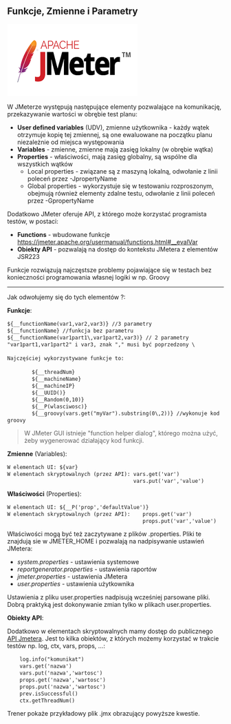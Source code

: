 ## Funkcje, Zmienne i Parametry

![groovy](../img/jmeter.png)

W JMeterze występują następujące elementy pozwalające na komunikację, przekazywanie wartości w obrębie test planu:

   - **User defined variables** (UDV), zmienne użytkownika - każdy wątek otrzymuje kopię tej zmiennej, są one ewaluowane na początku planu niezależnie od miejsca występowania
   - **Variables** - zmienne, zmienne mają zasięg lokalny (w obrębie wątka)
   - **Properties** - właściwości, mają zasięg globalny, są wspólne dla wszystkich wątków
        - Local properties - związane są z maszyną lokalną, odwołanie z linii poleceń przez -JpropertyName
        - Global properties - wykorzystuje się w testowaniu rozproszonym, obejmują również elementy zdalne testu, odwołanie z linii poleceń przez -GpropertyName     

Dodatkowo JMeter oferuje API, z którego może korzystać programista testów, w postaci:   
   
   - **Functions** - wbudowane funkcje https://jmeter.apache.org/usermanual/functions.html#__evalVar
   - **Obiekty API** - pozwalają na dostęp do kontekstu JMetera z elementów JSR223
 
 Funkcje rozwiązują najczęstsze problemy pojawiające się w testach bez konieczności programowania własnej logiki w np. Groovy
  
***

Jak odwołujemy się do tych elementów ?:

**Funkcje**:

    ${__functionName(var1,var2,var3)} //3 parametry
    ${__functionName} //funkcja bez parametru
    ${__functionName(var1part1\,var1part2,var3)} // 2 parametry "var1part1,var1part2" i var3, znak "," musi być poprzedzony \

    Najczęściej wykorzystywane funkcje to:
 
            ${__threadNum}
            ${__machineName}
            ${__machineIP}
            ${__UUID()}
            ${__Random(0,10)}
            ${__P(wlasciwosc)}
            ${__groovy(vars.get("myVar").substring(0\,2))} //wykonuje kod groovy
 
 > W JMeter GUI istnieje "function helper dialog", którego można użyć, żeby wygenerować działający kod funkcji.
 
 
**Zmienne** (Variables):
    
    W elementach UI: ${var}
    W elementach skryptowalnych (przez API): vars.get('var')
                                             vars.put('var','value') 
**Właściwości** (Properties):

    W elementach UI: ${__P('prop','defaultValue')}
    W elementach skryptowalnych (przez API):    props.get('var')
                                                props.put('var','value') 
        
Właściwości mogą być też zaczytywane z plików .properties. Pliki te znajdują sie w JMETER_HOME i pozwalają na nadpisywanie ustawień JMetera:

- _system.properties_ - ustawienia systemowe
- _reportgenerator.properties_ - ustawienia raportów
- _jmeter.properties_ - ustawienia JMetera
- _user.properties_ - ustawienia użytkownika

Ustawienia z pliku user.properties nadpisują wcześniej parsowane pliki. Dobrą praktyką jest dokonywanie zmian tylko w plikach user.properties.
    
**Obiekty API**:

Dodatkowo w elementach skryptowalnych mamy dostęp do publicznego [API Jmetera](https://www.blazemeter.com/blog/top-8-jmeter-java-classes-you-should-be-using-with-groovy).
Jest to kilka obiektów, z których możemy korzystać w trakcie testów np. log, ctx, vars, props, ...:

        log.info("komunikat")
        vars.get('nazwa')
        vars.put('nazwa','wartosc')
        props.get('nazwa','wartosc')
        props.put('nazwa','wartosc')
        prev.isSuccessful()
        ctx.getThreadNum()
        
Trener pokaże przykładowy plik .jmx obrazujący powyższe kwestie.